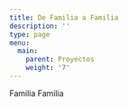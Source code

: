 ```yaml
---
title: De Familia a Familia
description: ''
type: page
menu:
  main:
    parent: Proyectos
    weight: '7'
---
```

Familia Familia
